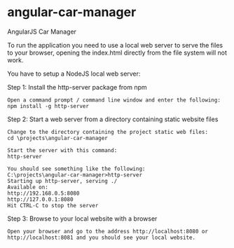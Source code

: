 angular-car-manager
==============================

AngularJS Car Manager

To run the application you need to use a local web server to serve the files to your browser, 
opening the index.html directly from the file system will not work.

You have to setup a NodeJS local web server:

Step 1: Install the http-server package from npm

    Open a command prompt / command line window and enter the following:
    npm install -g http-server

Step 2: Start a web server from a directory containing static website files

    Change to the directory containing the project static web files:
    cd \projects\angular-car-manager

    Start the server with this command:
    http-server

    You should see something like the following:
    C:\projects\angular-car-manager>http-server
    Starting up http-server, serving ./
    Available on:
    http://192.168.0.5:8080
    http://127.0.0.1:8080
    Hit CTRL-C to stop the server

Step 3: Browse to your local website with a browser

    Open your browser and go to the address http://localhost:8080 or http://localhost:8081 and you should see your local website. 

